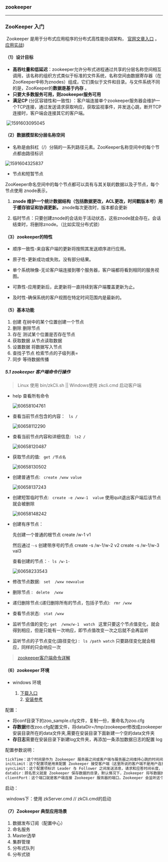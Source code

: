 ### zookeeper

---

### ZooKeeper 入门

​       Zookeeper 是用于分布式应用程序的分布式高性能协调架构， [官网文章入口](https://zookeeper.apache.org/doc/r3.3.3/zookeeperOver.html)  。  [应用实战](https://segmentfault.com/a/1190000017178722#articleHeader20)) 

####  （1）设计目标

- **高吞吐量和低延迟**：zookeeper允许分布式进程通过共享的分层名称空间相互调用，该名称的组织方式类似于标准的文件系统，名称空间由数据寄存器（在ZooKeeper中称为znodes）组成，它们类似于文件和目录。与文件系统不同的是，ZooKeeper的**数据是基于内存** 。
- **只要大多数服务可用，则zookeeper服务可用**
-  **满足CP** (分区容错性和一致性) ：客户端连接单个zookeeper服务器会维护一个TCP连接，通过发送请求获取响应，获取监视事件，并发送心跳，断开TCP连接时，客户端会连接其它的客户端。

​    ![1591603095045](.\assets\1591603095045.png)

####     （2）数据模型和分层名称空间

- 名称是由斜杠（/）分隔的一系列路径元素。ZooKeeper名称空间中的每个节点都由路径标识

![1591604325837](.\assets\1591604325837.png)

- 节点和短暂节点

​    ZooKeeper命名空间中的每个节点都可以具有与其关联的数据以及子节点，每个节点使用 znode表示，

1. **znode 维护一个统计数据结构（包括数据更改，ACL更改，时间戳版本号）用于缓存验证和协调更新。** znode每次更改时，版本都会更新

2. 临时节点：只要创建znode的会话处于活动状态，这些znode就会存在。会话结束时，将删除znode。（比如实现分布式锁）



#### （3）zookeeper的特性

- 顺序一致性-来自客户端的更新将按照其发送顺序进行应用。

- 原子性-更新成功或失败。没有部分结果。

- 单个系统映像-无论客户端连接到哪个服务器，客户端都将看到相同的服务视图。

- 可靠性-应用更新后，此更新将一直持续到客户端覆盖更新为止。

- 及时性-确保系统的客户视图在特定时间范围内是最新的。


#### （5）基本功能

1. 创建  在树中的某个位置创建一个节点
2. 删除   删除节点
3. 存在    测试某个位置是否存在节点
4. 获取数据  从节点读取数据
5. 设置数据   将数据写入节点
6. 查找子节点  检索节点的子级列表=
7. 同步   等待数据传播

##### 5.1 zookeeper 客户端命令行操作

> Linux 使用 bin/zkCli.sh   || Windows使用 zkcli.cmd 启动客户端

- help 查看所有命令

  ![60658104761](assets/1606581047619.png) 

- 查看当前节点包含的内容：  ` ls /` 

  ![60658112290](assets/1606581122906.png) 

- 查看当前节点内容和详细信息: ` ls2 /` 

  ![60658120487](assets/1606581204879.png) 

- 获取节点的值:  ` get /节点名` 

  ![60658130502](assets/1606581305028.png) 

- 创建普通节点: ` create /wxw value` 

  ![60658137243](assets/1606581372437.png) 

- 创建短暂临时节点: ` create -e /wxw-1  value`   使用quit退出客户端后该节点就会被删除

  ![60658148242](assets/1606581482421.png) 

- 创建有序节点：

  先创建一个普通的根节点   create /w-1   v1

  然后通过 ·`-s`  创建带序号的节点      create -s  /w-1/w-2    v2      create  -s  /w-1/w-3   val3

  查看创建的节点：` · ls /w-1·  `  

  ![60658233543](assets/1606582335436.png) 

- 修改节点数据: ` set  /wxw newvalue` 

- 删除节点 : ` delete  /wxw`

- 递归删除节点:(递归删除所有的节点，包括子节点):  `  rmr /wxw ` 

- 查看节点状态: ` stat /wxw` 

- 监听节点值的变化:  ` get  /wxw/w-1  watch  `   这里只要这个节点值变化，就会得到相应，但是只能有一次响应，即节点值改变一次之后就不会再监听

- 监听节点的子节点变化(路径变化) :  ` ls /path watch`              只要路径变化就会相应，同样的只会响应一次

> [zookeeper客户端命令详解](https://www.cnblogs.com/senlinyang/p/7833669.html)  

#### （6）zookeeper 环境

- windows 环境

    1.  [下载入口](https://zookeeper.apache.org/releases.html)  
       2.  [安装参考](https://blog.csdn.net/qq_43222167/article/details/106096290) 

配置：

- 将conf目录下的zoo_sample.cfg文件，复制一份，重命名为zoo.cfg
- **存数据**修改zoo.cfg配置文件，将dataDir=/tmp/zookeeper修改成zookeeper安装目录所在的data文件夹,需要在安装目录下面新建一个空的data文件夹
- **存日志**需要在安装目录下新建log文件夹，再添加一条添加数据日志的配置 log 

配置参数说明：

```scss
tickTime：这个时间是作为 Zookeeper 服务器之间或客户端与服务器之间维持心跳的时间间隔，也就是每个 tickTime 时间就会发送一个心跳。
initLimit：这个配置项是用来配置 Zookeeper 接受客户端（这里所说的客户端不是用户连接 Zookeeper 服务器的客户端，而是 Zookeeper 服务器集群中连接到 Leader 的 Follower 服务器）初始化连接时最长能忍受多少个心跳时间间隔数。当已经超过 10 个心跳的时间（也就是 tickTime）长度后 Zookeeper 服务器还没有收到客户端的返回信息，那么表明这个客户端连接失败。总的时间长度就是 5*2000=10 秒
syncLimit：这个配置项标识 Leader 与 Follower 之间发送消息，请求和应答时间长度，最长不能超过多少个 tickTime 的时间长度，总的时间长度就是 2*2000=4 秒
dataDir：顾名思义就是 Zookeeper 保存数据的目录，默认情况下，Zookeeper 将写数据的日志文件也保存在这个目录里。
clientPort：这个端口就是客户端连接 Zookeeper 服务器的端口，Zookeeper 会监听这个端口，接受客户端的访问请求。
```

启动：

​    windows下：使用 zkServer.cmd  // zkCli.cmd的启动

#### （7）Zookeeper 典型应用场景

1. 数据发布订阅（配置中心）
2. 命名服务
3. Master选举
4. 集群管理
5. 分布式队列
6. 分布式锁









